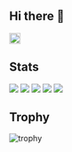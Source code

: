 ## Hi there 👋


<p align="left">
  <a href="https://github.com/cielcs">
    <img height="20" src="https://komarev.com/ghpvc/?username=cielcs" />
  </a>
</p>



## Stats
![](http://github-profile-summary-cards.vercel.app/api/cards/profile-details?username=cielcs&theme=gruvbox)
![](http://github-profile-summary-cards.vercel.app/api/cards/repos-per-language?username=cielcs&theme=gruvbox)
![](http://github-profile-summary-cards.vercel.app/api/cards/most-commit-language?username=cielcs&theme=gruvbox)
![](http://github-profile-summary-cards.vercel.app/api/cards/stats?username=cielcs&theme=gruvbox)
![](http://github-profile-summary-cards.vercel.app/api/cards/productive-time?username=cielcs&theme=gruvbox&utcOffset=9)

## Trophy
![trophy](https://github-profile-trophy.vercel.app/?username=cielcs&theme=gruvbox)


<!--
**cielcs/cielcs** is a ✨ _special_ ✨ repository because its `README.md` (this file) appears on your GitHub profile.

Here are some ideas to get you started:

- 🔭 I’m currently working on ...
- 🌱 I’m currently learning ...
- 👯 I’m looking to collaborate on ...
- 🤔 I’m looking for help with ...
- 💬 Ask me about ...
- 📫 How to reach me: ...
- 😄 Pronouns: ...
- ⚡ Fun fact: ...
-->
